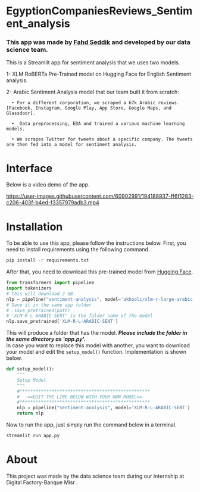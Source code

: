 # EgyptionCompaniesReviews_Sentiment_analysis

### This app was made by [Fahd Seddik](https://github.com/FahdSeddik) and developed by our data science team.

This is a Streamlit app for sentiment analysis that we uses two models.

1- XLM RoBERTa Pre-Trained model on Hugging Face for English Sentiment analysis. 

2- Arabic Sentiment Analysis model that our team built it from scratch:

      • For a different corporation, we scraped a 67k Arabic reviews. [Facebook, Instagram, Google Play, App Store, Google Maps, and Glassdoor].

      •  Data preprocessing, EDA and trained a various machine learning models.

      • We scrapes Twitter for tweets about a specific company. The tweets are then fed into a model for sentiment analysis.

# Interface
Below is a video demo of the app.   

https://user-images.githubusercontent.com/60902991/194188937-ff6f1283-c206-403f-b4ed-f3357979adb3.mp4

 # Installation
To be able to use this app, please follow the instructions below. First, you need to install requirements using the following command.
```bash
pip install -r requirements.txt
```
After that, you need to download this pre-trained model from [Hugging Face](https://huggingface.co/akhooli/xlm-r-large-arabic-sent). 
```python
from transformers import pipeline
import tokenizers
# this will download 2 GB
nlp = pipeline("sentiment-analysis", model='akhooli/xlm-r-large-arabic-sent')
# Save it in the same app folder
# .save_pretrained(path)
# 'XLM-R-L-ARABIC-SENT' is the folder name of the model
nlp.save_pretrained('XLM-R-L-ARABIC-SENT')
```
This will produce a folder that has the model. ***Please include the folder in the same directory as 'app.py'.***  
In case you want to replace this model with another, you want to download your model and edit the `setup_model()` function. Implementation is shown below.
```python
def setup_model():
    """
    Setup Model
    """
    #*************************************************
    #  -==EDIT THE LINE BELOW WITH YOUR OWN MODEL==-
    #*************************************************
    nlp = pipeline("sentiment-analysis", model='XLM-R-L-ARABIC-SENT')
    return nlp
```
Now to run the app, just simply run the command below in a terminal.
```bash
streamlit run app.py
```
# About 
This project was made by the data science team during our internship at Digital Factory-Banque Misr .
